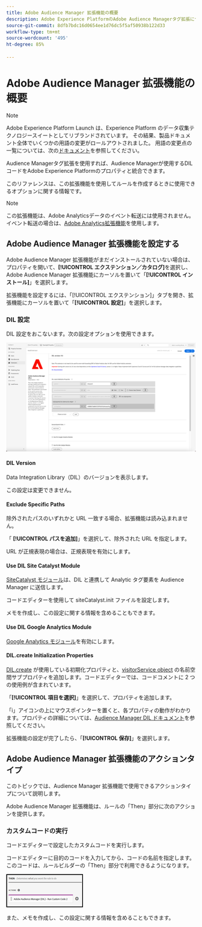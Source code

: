 ```yaml
---
title: Adobe Audience Manager 拡張機能の概要
description: Adobe Experience PlatformのAdobe Audience Managerタグ拡張について説明します。
source-git-commit: 8dfb7bdc16d0654ee1d76dc5f5af50938b122d33
workflow-type: tm+mt
source-wordcount: '495'
ht-degree: 85%

---
```


# Adobe Audience Manager 拡張機能の概要

>[!NOTE]
>
>Adobe Experience Platform Launch は、Experience Platform のデータ収集テクノロジースイートとしてリブランドされています。 その結果、製品ドキュメント全体でいくつかの用語の変更がロールアウトされました。 用語の変更点の一覧については、次の[ドキュメント](../../../term-updates.md)を参照してください。

Audience Managerタグ拡張を使用すれば、Audience Managerが使用するDILコードをAdobe Experience Platformのプロパティと統合できます。

このリファレンスは、この拡張機能を使用してルールを作成するときに使用できるオプションに関する情報です。

>[!NOTE]
>
>この拡張機能は、Adobe Analyticsデータのイベント転送には使用されません。 イベント転送の場合は、[Adobe Analytics拡張機能](../analytics/overview.md)を使用します。

## Adobe Audience Manager 拡張機能を設定する

Adobe Audience Manager 拡張機能がまだインストールされていない場合は、プロパティを開いて、**[!UICONTROL エクステンション／カタログ]**&#x200B;を選択し、Adobe Audience Manager 拡張機能にカーソルを置いて「**[!UICONTROL インストール]**」を選択します。

拡張機能を設定するには、「[!UICONTROL エクステンション]」タブを開き、拡張機能にカーソルを置いて「**[!UICONTROL 設定]**」を選択します。

### DIL 設定

DIL 設定をおこないます。次の設定オプションを使用できます。

![](../../../images/ext-aam-config.png)

#### DIL Version

Data Integration Library（DIL）のバージョンを表示します。

この設定は変更できません。

#### Exclude Specific Paths

除外されたパスのいずれかと URL 一致する場合、拡張機能は読み込まれません。

「 **[!UICONTROL パスを追加]**」を選択して、除外された URL を指定します。

URL が正規表現の場合は、正規表現を有効にします。

#### Use DIL Site Catalyst Module

[SiteCatalyst モジュール](https://experiencecloud.adobe.com/resources/help/ja_JP/aam/r_dil_sc_init.html)は、DIL と連携して Analytic タグ要素を Audience Manager に送信します。

コードエディターを使用して siteCatalyst.init ファイルを設定します。

メモを作成し、この設定に関する情報を含めることもできます。

#### Use DIL Google Analytics Module

[Google Analytics モジュール](https://experiencecloud.adobe.com/resources/help/ja_JP/aam/dil-google-universal-analytics.html)を有効にします。

#### DIL.create Initialization Properties

[DIL.create](https://experiencecloud.adobe.com/resources/help/ja_JP/aam/r_dil_create.html) が使用している初期化プロパティと、[visitorService object](https://experiencecloud.adobe.com/resources/help/ja_JP/aam/r_dil_visitor_service.html) の名前空間サブプロパティを追加します。コードエディターでは、コードコメントに 2 つの使用例が含まれています。

「**[!UICONTROL 項目を選択]**」を選択して、プロパティを追加します。

「i」アイコンの上にマウスポインターを置くと、各プロパティの動作がわかります。プロパティの詳細については、[Audience Manager DIL ドキュメント](https://experiencecloud.adobe.com/resources/help/en_US/aam/r_dil_create.html)を参照してください。

拡張機能の設定が完了したら、「**[!UICONTROL 保存]**」を選択します。

## Adobe Audience Manager 拡張機能のアクションタイプ

このトピックでは、Audience Manager 拡張機能で使用できるアクションタイプについて説明します。

Adobe Audience Manager 拡張機能は、ルールの「Then」部分に次のアクションを提供します。

### カスタムコードの実行

コードエディターで設定したカスタムコードを実行します。

コードエディターに目的のコードを入力してから、コードの名前を指定します。このコードは、ルールビルダーの「Then」部分で利用できるようになります。

![](../../../images/ext-aam-then.png)

また、メモを作成し、この設定に関する情報を含めることもできます。
